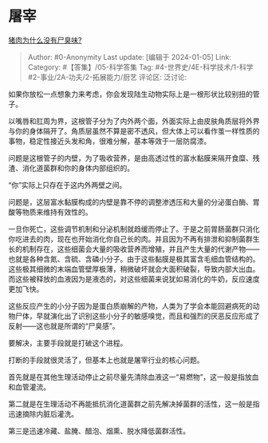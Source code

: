 # 屠宰
[猪肉为什么没有尸臭味?](https://www.zhihu.com/question/636869054/answer/3349996000)

> Author: #0-Anonymity
> Last update: [编辑于 2024-01-05]
> Link:
> Category: #【答集】/05-科学答集 
> Tag: #4-世界史/4E-科学技术/1-科学 #2-事业/2A-功夫/2-拓展能力/厨艺 
> 评论区:
> 泛讨论:  

如果你放松一点想象力来考虑，你会发现陆生动物实际上是一根形状比较别扭的管子。

以嘴唇和肛周为界，这根管子分为了内外两个面，外面实际上由皮肤角质层将外界与你的身体隔开了。角质层虽然不算是密不透风，但大体上可以看作茧一样性质的事物，稳定性接近头发和角，很难分解，基本等效于一层防腐漆。

问题是这根管子的内壁，为了吸收营养，是由高透过性的富水黏膜来隔开食糜、残渣、消化道菌群和你的身体内部组织的。

“你”实际上只存在于这内外两壁之间。

问题是，这层富水黏膜构成的内壁是靠不停的调整渗透压和大量的分泌蛋白酶、胃酸等物质来维持有效性的。

一旦你死亡，这些调节机制和分泌机制就趋缓而停止了。于是之前胃肠菌群只消化你吃进去的肉，现在也开始消化你自己长的肉。并且因为不再有排泄和抑制菌群生长的机制存在，这些细菌会大量的吸收营养而增殖，并且产生大量的代谢产物——也就是各种含氮、含硫、含磷小分子。由于这些黏膜是极其富含毛细血管结构的。这些极其细微的末端血管壁厚极薄，稍微破坏就会大面积破裂，导致内部大出血。而这些被释放的血液因为是液态的，对这些细菌来说犹如易消化的牛奶，反应速度更加飞快。

这些反应产生的小分子因为是蛋白质崩解的产物，人类为了学会本能回避病死的动物尸体，早就演化出了识别这些小分子的敏感嗅觉，而且和强烈的厌恶反应形成了反射——这也就是所谓的“尸臭感”。

要解决，主要手段就是打破这个进程。

打断的手段就很灵活了，但基本上也就是屠宰行业的核心问题。

首先就是在其他生理活动停止之前尽量先清除血液这一“易燃物”，这一般是指放血和血管灌流。

第二就是在生理活动不再能抵抗消化道菌群之前先解决掉菌群的活性，这一般是指迅速摘除内脏后灌洗。

第三是迅速冷藏、盐腌、醋泡、烟熏、脱水降低菌群活性。
